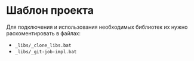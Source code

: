# Шаблон проекта



Для подключения и использования необходимых библиотек их нужно раскоментировать в файлах:

 - `_libs/_clone_libs.bat`
 - `_libs/_git-job-impl.bat`
